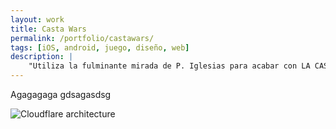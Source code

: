 ```yaml
---
layout: work
title: Casta Wars
permalink: /portfolio/castawars/
tags: [iOS, android, juego, diseño, web]
description: |
    "Utiliza la fulminante mirada de P. Iglesias para acabar con LA CASTA!". Sátira política inspirada en el Pang en la que peleabas contra políticos y tertulianos de derechas. Tuvo más de 50.000 descargas :D
---
```


Agagagaga gdsagasdsg

![Cloudflare architecture](preview.png)

[jekyll-organization]: https://github.com/jekyll
